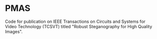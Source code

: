 # PMAS
Code for publication on IEEE Transactions on Circuits and Systems for Video Technology (TCSVT) titled "Robust Steganography for High Quality Images".
